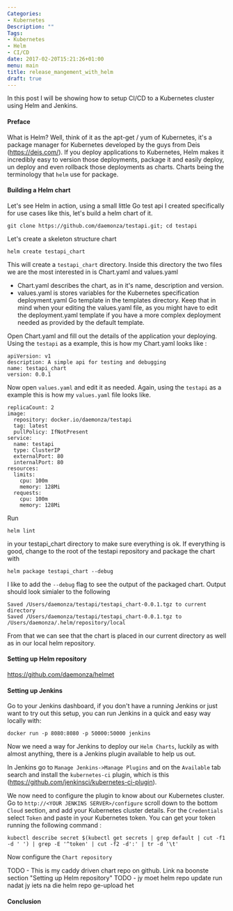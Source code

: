 ```yaml
---
Categories:
- Kubernetes
Description: ""
Tags:
- Kubernetes
- Helm
- CI/CD
date: 2017-02-20T15:21:26+01:00
menu: main
title: release_mangement_with_helm
draft: true
---
```


In this post I will be showing how to setup CI/CD to a Kubernetes cluster using Helm and Jenkins.

#### Preface

What is Helm? Well, think of it as the apt-get / yum of Kubernetes, it's a package manager for Kubernetes
developed by the guys from Deis (https://deis.com/). If you deploy applications to Kubernetes, Helm makes
it incredibly easy to version those deployments, package it and easily deploy, un deploy and even rollback
those deployments as charts. Charts being the terminology that `helm` use for package.


#### Building a Helm chart

Let's see Helm in action, using a small little Go test api I created specifically for use cases like this, let's
build a helm chart of it.

```
git clone https://github.com/daemonza/testapi.git; cd testapi
```

Let's create a skeleton structure chart

```
helm create testapi_chart
```

This will create a `testapi_chart` directory. Inside this directory the two files we are the most interested in is
Chart.yaml and values.yaml

* Chart.yaml describes the chart, as in it's name, description and version.
* values.yaml is stores variables for the Kubernetes specification deployment.yaml Go template in the templates directory.
Keep that in mind when your editing the values.yaml file, as you might have to edit the deployment.yaml template if you
have a more complex deployment needed as provided by the default template.

Open Chart.yaml and fill out the details of the application your deploying. Using the `testapi` as a example, this is
how my Chart.yaml looks like :

```
apiVersion: v1
description: A simple api for testing and debugging
name: testapi_chart
version: 0.0.1
```

Now open `values.yaml` and edit it as needed. Again, using the `testapi` as a example this is how my `values.yaml` file
looks like. 

```
replicaCount: 2
image:
  repository: docker.io/daemonza/testapi
  tag: latest
  pullPolicy: IfNotPresent
service:
  name: testapi
  type: ClusterIP
  externalPort: 80
  internalPort: 80
resources:
  limits:
    cpu: 100m
    memory: 128Mi
  requests:
    cpu: 100m
    memory: 128Mi
```

 Run 
 ```
 helm lint
 ```
 in your testapi_chart directory to make sure everything is ok.
If everything is good, change to the root of the testapi repository and 
package the chart with
 
```
helm package testapi_chart --debug
```

I like to add the `--debug` flag to see the output of the packaged chart.
Output should look simialer to the following

```
Saved /Users/daemonza/testapi/testapi_chart-0.0.1.tgz to current directory
Saved /Users/daemonza/testapi/testapi_chart-0.0.1.tgz to /Users/daemonza/.helm/repository/local
```
From that we can see that the chart is placed in our current directory as well as in our local
helm repository.

#### Setting up Helm repository

https://github.com/daemonza/helmet
 

#### Setting up Jenkins 

Go to your Jenkins dashboard, if you don't have a running Jenkins or just want to try out this setup, you
can run Jenkins in a quick and easy way locally with:
```
docker run -p 8080:8080 -p 50000:50000 jenkins
```

Now we need a way for Jenkins to deploy our `Helm Charts`, luckily as with almost anything, there is a 
Jenkins plugin available to help us out.

In Jenkins go to `Manage Jenkins->Manage Plugins` and on the `Available` tab search and install the
`kubernetes-ci` plugin, which is this (https://github.com/jenkinsci/kubernetes-ci-plugin).

We now need to configure the plugin to know about our Kubernetes cluster. Go to
`http://<YOUR JENKINS SERVER>/configure` scroll down to the bottom `Cloud` section, and add your
Kubernetes cluster details. For the `Credentials` select `Token` and paste in your Kubernetes token. You can
get your token running the following command :

```
kubectl describe secret $(kubectl get secrets | grep default | cut -f1 -d ' ') | grep -E '^token' | cut -f2 -d':' | tr -d '\t'
```

Now configure the `Chart repository`

TODO - This is my caddy driven chart repo on github. Link na boonste section "Setting up Helm repository"
TODO - jy moet helm repo update run nadat jy iets na die helm repo ge-upload het 

#### Conclusion